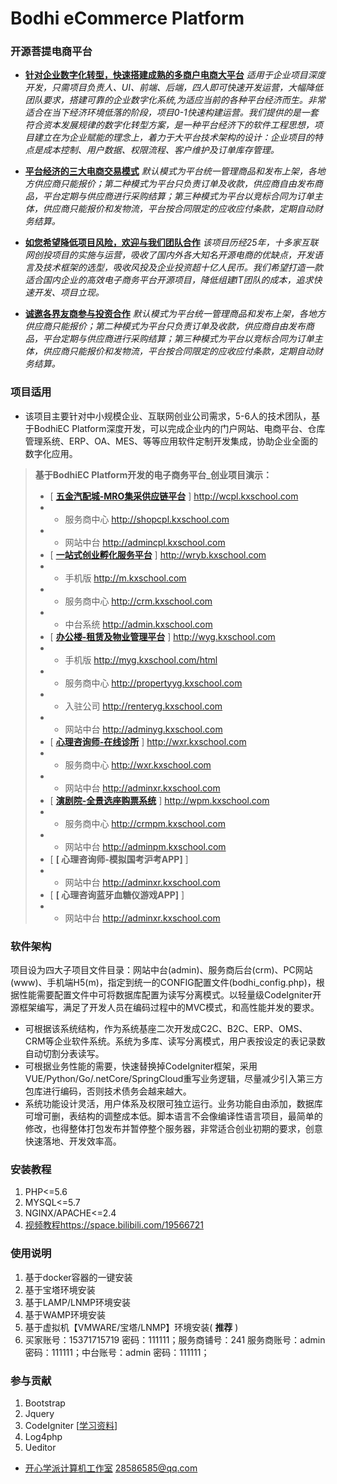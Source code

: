 # Bodhi eCommerce Platform
### 开源菩提电商平台
 - **[针对企业数字化转型，快速搭建成熟的多商户电商大平台](http://www.kxschool.com)**  _适用于企业项目深度开发，只需项目负责人、UI、前端、后端，四人即可快速开发运营，大幅降低团队要求，搭建可靠的企业数字化系统,为适应当前的各种平台经济而生。非常适合在当下经济环境低落的阶段，项目0-1快速构建运营。我们提供的是一套符合资本发展规律的数字化转型方案，是一种平台经济下的软件工程思想，项目建立在为企业赋能的理念上，着力于大平台技术架构的设计：企业项目的特点是成本控制、用户数据、权限流程、客户维护及订单库存管理。_ 
 - **[平台经济的三大电商交易模式](http://www.kxschool.com)**  _默认模式为平台统一管理商品和发布上架，各地方供应商只能报价；第二种模式为平台只负责订单及收款，供应商自由发布商品，平台定期与供应商进行采购结算；第三种模式为平台以竞标合同为订单主体，供应商只能报价和发物流，平台按合同限定的应收应付条款，定期自动财务结算。_ 

- **[如您希望降低项目风险，欢迎与我们团队合作](http://www.kxschool.com)** _该项目历经25年，十多家互联网创投项目的实施与运营，吸收了国内外各大知名开源电商的优缺点，开发语言及技术框架的选型，吸收风投及企业投资超十亿人民币。我们希望打造一款适合国内企业的高效电子商务平台开源项目，降低组建IT团队的成本，追求快速开发、项目立现。_ 
- **[诚邀各界友商参与投资合作](http://www.kxschool.com)**  _默认模式为平台统一管理商品和发布上架，各地方供应商只能报价；第二种模式为平台只负责订单及收款，供应商自由发布商品，平台定期与供应商进行采购结算；第三种模式为平台以竞标合同为订单主体，供应商只能报价和发物流，平台按合同限定的应收应付条款，定期自动财务结算。_ 
### 项目适用
- 该项目主要针对中小规模企业、互联网创业公司需求，5-6人的技术团队，基于BodhiEC Platform深度开发，可以完成企业内的门户网站、电商平台、仓库管理系统、ERP、OA、MES、等等应用软件定制开发集成，协助企业全面的数字化应用。

> **基于BodhiEC Platform开发的电子商务平台_创业项目演示：** 
>-   [ **[五金汽配城-MRO集采供应链平台](http://wcpl.kxschool.com)** ] http://wcpl.kxschool.com
>-  -  服务商中心 http://shopcpl.kxschool.com
>-  -  网站中台 http://admincpl.kxschool.com
>-   [ **[一站式创业孵化服务平台](http://wryb.kxschool.com)** ] http://wryb.kxschool.com
>-  -  手机版 http://m.kxschool.com
>-  -  服务商中心 http://crm.kxschool.com 
>-  -  中台系统 http://admin.kxschool.com 
>-   [ **[办公楼-租赁及物业管理平台](http://wyg.kxschool.com)** ] http://wyg.kxschool.com
>-  -  手机版 http://myg.kxschool.com/html 
>-  -  服务商中心 http://propertyyg.kxschool.com 
>-  -  入驻公司 http://renteryg.kxschool.com 
>-  -  网站中台 http://adminyg.kxschool.com
>-   [ **[心理咨询师-在线诊所](http://wxr.kxschool.com)** ] http://wxr.kxschool.com
>-  -  服务商中心 http://wxr.kxschool.com
>-  -  网站中台 http://adminxr.kxschool.com
>-   [ **[演剧院-全景选座购票系统](http://wpm.kxschool.com)** ] http://wpm.kxschool.com
>-  -  服务商中心 http://crmpm.kxschool.com 
>-  -  网站中台 http://adminpm.kxschool.com
>-   [ **[ 心理咨询师-模拟国考沪考APP]** ]         
>-  - 网站中台 http://adminxr.kxschool.com
>-   [ **[ 心理咨询蓝牙血糖仪游戏APP]** ]         
>-  - 网站中台 http://adminxr.kxschool.com



### 软件架构
项目设为四大子项目文件目录：网站中台(admin)、服务商后台(crm)、PC网站(www)、手机端H5(m)，指定到统一的CONFIG配置文件(bodhi_config.php)，根据性能需要配置文件中可将数据库配置为读写分离模式。以轻量级CodeIgniter开源框架编写，满足了开发人员在编码过程中的MVC模式，和高性能并发的要求。
- 可根据该系统结构，作为系统基座二次开发成C2C、B2C、ERP、OMS、CRM等企业软件系统。系统为多库、读写分离模式，用户表按设定的表记录数自动切割分表读写。
- 可根据业务性能的需要，快速替换掉CodeIgniter框架，采用VUE/Python/Go/.netCore/SpringCloud重写业务逻辑，尽量减少引入第三方包库进行编码，否则技术债务会越来越大。
- 系统功能设计灵活，用户体系及权限可独立运行。业务功能自由添加，数据库可增可删，表结构的调整成本低。脚本语言不会像编译性语言项目，最简单的修改，也得整体打包发布并暂停整个服务器，非常适合创业初期的要求，创意快速落地、开发效率高。

### 安装教程

1.  PHP<=5.6
2.  MYSQL<=5.7
3.  NGINX/APACHE<=2.4
4.  [视频教程](https://space.bilibili.com/19566721)https://space.bilibili.com/19566721

### 使用说明

1.  基于docker容器的一键安装
2.  基于宝塔环境安装
3.  基于LAMP/LNMP环境安装
4.  基于WAMP环境安装
5.  基于虚拟机【VMWARE/宝塔/LNMP】环境安装( **推荐** )
6.  买家账号：15371715719 密码：111111；服务商铺号：241 服务商账号：admin 密码：111111；中台账号：admin 密码：111111；

### 参与贡献

1.  Bootstrap
2.  Jquery
3.  CodeIgniter [[学习资料](https://www.w3cschool.cn/codeIgniter3)]
4.  Log4php
5.  Ueditor

 - [开心学派计算机工作室](http://www.kxschool.com)  28586585@qq.com
